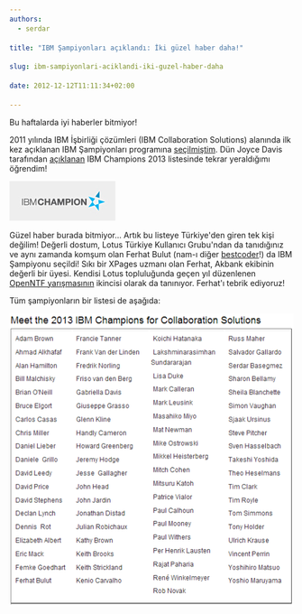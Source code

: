 ```yaml
---
authors:
  - serdar

title: "IBM Şampiyonları açıklandı: İki güzel haber daha!"

slug: ibm-sampiyonlari-aciklandi-iki-guzel-haber-daha

date: 2012-12-12T11:11:34+02:00

---
```


Bu haftalarda iyi haberler bitmiyor!

2011 yılında IBM İşbirliği çözümleri (IBM Collaboration Solutions) alanında ilk kez açıklanan IBM Şampiyonları programına [seçilmiştim](2011-06-elli-kisiden-biri-olmak....md "elli-kisiden-biri-olmak....htm"). Dün Joyce Davis tarafından [açıklanan](https://www-304.ibm.com/connections/blogs/socialbusiness/entry/december_10_2012_10_05_pm3?lang=en_us) IBM Champions 2013 listesinde tekrar yeraldığımı öğrendim!
<!-- more -->
![Image:IBM Şampiyonları açıklandı: İki güzel haber daha!](../../images/imported/ibm-sampiyonlari-aciklandi-iki-guzel-haber-daha-M2.jpeg)

Güzel haber burada bitmiyor... Artık bu listeye Türkiye'den giren tek kişi değilim! Değerli dostum, Lotus Türkiye Kullanıcı Grubu'ndan da tanıdığınız ve aynı zamanda komşum olan Ferhat Bulut (nam-ı diğer [bestcoder](http://www.bestcoder.net/)!) da IBM Şampiyonu seçildi! Sıkı bir XPages uzmanı olan Ferhat, Akbank ekibinin değerli bir üyesi. Kendisi Lotus topluluğunda geçen yıl düzenlenen [OpenNTF yarışmasının](http://xpages.info/contest) ikincisi olarak da tanınıyor. Ferhat'ı tebrik ediyoruz!

Tüm şampiyonların bir listesi de aşağıda:

![Image:IBM Şampiyonları açıklandı: İki güzel haber daha!](../../images/imported/ibm-sampiyonlari-aciklandi-iki-guzel-haber-daha-M3.gif)
